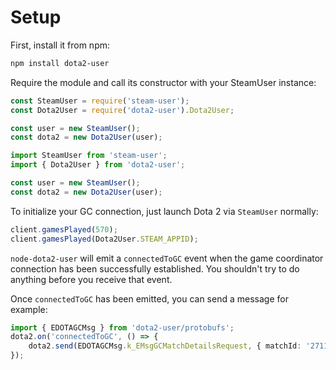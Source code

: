 # Setup

First, install it from npm:

```bash
npm install dota2-user
```

Require the module and call its constructor with your SteamUser instance:

```js
const SteamUser = require('steam-user');
const Dota2User = require('dota2-user').Dota2User;

const user = new SteamUser();
const dota2 = new Dota2User(user);
```

```ts
import SteamUser from 'steam-user';
import { Dota2User } from 'dota2-user';

const user = new SteamUser();
const dota2 = new Dota2User(user);
```

To initialize your GC connection, just launch Dota 2 via `SteamUser` normally:

```js
client.gamesPlayed(570);
client.gamesPlayed(Dota2User.STEAM_APPID);
```

`node-dota2-user` will emit a `connectedToGC` event when the game coordinator connection has been successfully established. You shouldn't try to do anything before you receive that event.

Once `connectedToGC` has been emitted, you can send a message for example:

```ts
import { EDOTAGCMsg } from 'dota2-user/protobufs';
dota2.on('connectedToGC', () => {
    dota2.send(EDOTAGCMsg.k_EMsgGCMatchDetailsRequest, { matchId: '271145478' });
});
```
